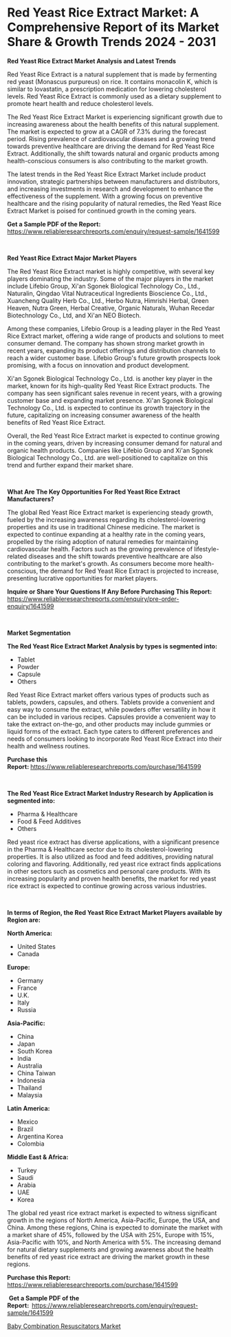 <p><h1>Red Yeast Rice Extract Market: A Comprehensive Report of its Market Share & Growth Trends 2024 - 2031</h1></p><p><strong>Red Yeast Rice Extract Market Analysis and Latest Trends</strong></p>
<p><p>Red Yeast Rice Extract is a natural supplement that is made by fermenting red yeast (Monascus purpureus) on rice. It contains monacolin K, which is similar to lovastatin, a prescription medication for lowering cholesterol levels. Red Yeast Rice Extract is commonly used as a dietary supplement to promote heart health and reduce cholesterol levels.</p><p>The Red Yeast Rice Extract Market is experiencing significant growth due to increasing awareness about the health benefits of this natural supplement. The market is expected to grow at a CAGR of 7.3% during the forecast period. Rising prevalence of cardiovascular diseases and a growing trend towards preventive healthcare are driving the demand for Red Yeast Rice Extract. Additionally, the shift towards natural and organic products among health-conscious consumers is also contributing to the market growth.</p><p>The latest trends in the Red Yeast Rice Extract Market include product innovation, strategic partnerships between manufacturers and distributors, and increasing investments in research and development to enhance the effectiveness of the supplement. With a growing focus on preventive healthcare and the rising popularity of natural remedies, the Red Yeast Rice Extract Market is poised for continued growth in the coming years.</p></p>
<p><strong>Get a Sample PDF of the Report:&nbsp;</strong> <a href="https://www.reliableresearchreports.com/enquiry/request-sample/1641599">https://www.reliableresearchreports.com/enquiry/request-sample/1641599</a></p>
<p>&nbsp;</p>
<p><strong>Red Yeast Rice Extract Major Market Players</strong></p>
<p><p>The Red Yeast Rice Extract market is highly competitive, with several key players dominating the industry. Some of the major players in the market include Lifebio Group, Xi'an Sgonek Biological Technology Co., Ltd., Naturalin, Qingdao Vital Nutraceutical Ingredients Bioscience Co., Ltd., Xuancheng Quality Herb Co., Ltd., Herbo Nutra, Himrishi Herbal, Green Heaven, Nutra Green, Herbal Creative, Organic Naturals, Wuhan Recedar Biotechnology Co., Ltd, and Xi'an NEO Biotech.</p><p>Among these companies, Lifebio Group is a leading player in the Red Yeast Rice Extract market, offering a wide range of products and solutions to meet consumer demand. The company has shown strong market growth in recent years, expanding its product offerings and distribution channels to reach a wider customer base. Lifebio Group's future growth prospects look promising, with a focus on innovation and product development.</p><p>Xi'an Sgonek Biological Technology Co., Ltd. is another key player in the market, known for its high-quality Red Yeast Rice Extract products. The company has seen significant sales revenue in recent years, with a growing customer base and expanding market presence. Xi'an Sgonek Biological Technology Co., Ltd. is expected to continue its growth trajectory in the future, capitalizing on increasing consumer awareness of the health benefits of Red Yeast Rice Extract.</p><p>Overall, the Red Yeast Rice Extract market is expected to continue growing in the coming years, driven by increasing consumer demand for natural and organic health products. Companies like Lifebio Group and Xi'an Sgonek Biological Technology Co., Ltd. are well-positioned to capitalize on this trend and further expand their market share.</p></p>
<p>&nbsp;</p>
<p><strong>What Are The Key Opportunities For Red Yeast Rice Extract Manufacturers?</strong></p>
<p><p>The global Red Yeast Rice Extract market is experiencing steady growth, fueled by the increasing awareness regarding its cholesterol-lowering properties and its use in traditional Chinese medicine. The market is expected to continue expanding at a healthy rate in the coming years, propelled by the rising adoption of natural remedies for maintaining cardiovascular health. Factors such as the growing prevalence of lifestyle-related diseases and the shift towards preventive healthcare are also contributing to the market's growth. As consumers become more health-conscious, the demand for Red Yeast Rice Extract is projected to increase, presenting lucrative opportunities for market players.</p></p>
<p><strong>Inquire or Share Your Questions If Any Before Purchasing This Report:</strong> <a href="https://www.reliableresearchreports.com/enquiry/pre-order-enquiry/1641599">https://www.reliableresearchreports.com/enquiry/pre-order-enquiry/1641599</a></p>
<p>&nbsp;</p>
<p><strong>Market Segmentation</strong></p>
<p><strong>The Red Yeast Rice Extract Market Analysis by types is segmented into:</strong></p>
<p><ul><li>Tablet</li><li>Powder</li><li>Capsule</li><li>Others</li></ul></p>
<p><p>Red Yeast Rice Extract market offers various types of products such as tablets, powders, capsules, and others. Tablets provide a convenient and easy way to consume the extract, while powders offer versatility in how it can be included in various recipes. Capsules provide a convenient way to take the extract on-the-go, and other products may include gummies or liquid forms of the extract. Each type caters to different preferences and needs of consumers looking to incorporate Red Yeast Rice Extract into their health and wellness routines.</p></p>
<p><strong>Purchase this Report:&nbsp;</strong><a href="https://www.reliableresearchreports.com/purchase/1641599">https://www.reliableresearchreports.com/purchase/1641599</a></p>
<p>&nbsp;</p>
<p><strong>The Red Yeast Rice Extract Market Industry Research by Application is segmented into:</strong></p>
<p><ul><li>Pharma & Healthcare</li><li>Food & Feed Additives</li><li>Others</li></ul></p>
<p><p>Red yeast rice extract has diverse applications, with a significant presence in the Pharma & Healthcare sector due to its cholesterol-lowering properties. It is also utilized as food and feed additives, providing natural coloring and flavoring. Additionally, red yeast rice extract finds applications in other sectors such as cosmetics and personal care products. With its increasing popularity and proven health benefits, the market for red yeast rice extract is expected to continue growing across various industries.</p></p>
<p>&nbsp;</p>
<p><strong>In terms of Region, the Red Yeast Rice Extract Market Players available by Region are:</strong></p>
<p>
    <p> <strong> North America: </strong>
        <ul>
            <li>United States</li>
            <li>Canada</li>
        </ul>
        </p> 
    <p> <strong> Europe: </strong>
        <ul>
            <li>Germany</li>
            <li>France</li>
            <li>U.K.</li>
            <li>Italy</li>
            <li>Russia</li>
        </ul>
        </p> 
    <p> <strong> Asia-Pacific: </strong>
        <ul>
            <li>China</li>
            <li>Japan</li>
            <li>South Korea</li>
            <li>India</li>
            <li>Australia</li>
            <li>China Taiwan</li>
            <li>Indonesia</li>
            <li>Thailand</li>
            <li>Malaysia</li>
        </ul>
        </p> 
    <p> <strong> Latin America: </strong>
        <ul>
            <li>Mexico</li>
            <li>Brazil</li>
            <li>Argentina Korea</li>
            <li>Colombia</li>
        </ul>
        </p> 
    <p> <strong> Middle East & Africa: </strong>
        <ul>
            <li>Turkey</li>
            <li>Saudi</li>
            <li>Arabia</li>
            <li>UAE</li>
            <li>Korea</li>
        </ul>
    </p>
    </p>
<p><p>The global red yeast rice extract market is expected to witness significant growth in the regions of North America, Asia-Pacific, Europe, the USA, and China. Among these regions, China is expected to dominate the market with a market share of 45%, followed by the USA with 25%, Europe with 15%, Asia-Pacific with 10%, and North America with 5%. The increasing demand for natural dietary supplements and growing awareness about the health benefits of red yeast rice extract are driving the market growth in these regions.</p></p>
<p><strong>Purchase this Report: </strong><a href="https://www.reliableresearchreports.com/purchase/1641599">https://www.reliableresearchreports.com/purchase/1641599</a></p>
<p>&nbsp;<strong>Get a Sample PDF of the Report:&nbsp;&nbsp;</strong><a href="https://www.reliableresearchreports.com/enquiry/request-sample/1641599">https://www.reliableresearchreports.com/enquiry/request-sample/1641599</a></p>
<p><strong></strong></p>
<p><p><a href="https://sulfuric-clavicle-d39.notion.site/Baby-Combination-Resuscitators-Market-Size-Focuses-on-Market-Dynamics-In-Depth-Analysis-and-Future--0a78986e88b54c03bb5a685d7efb57ab">Baby Combination Resuscitators Market</a></p></p>